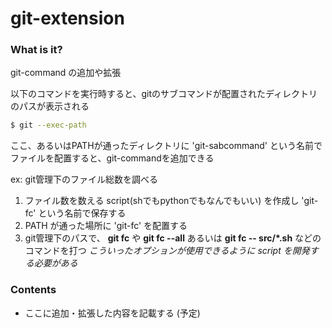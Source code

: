 # git-extension

### What is it?

git-command の追加や拡張

以下のコマンドを実行時すると、gitのサブコマンドが配置されたディレクトリのパスが表示される
```bash
$ git --exec-path
```

ここ、あるいはPATHが通ったディレクトリに 'git-sabcommand' という名前でファイルを配置すると、git-commandを追加できる

ex: git管理下のファイル総数を調べる

1. ファイル数を数える script(shでもpythonでもなんでもいい) を作成し 'git-fc' という名前で保存する
1. PATH が通った場所に 'git-fc' を配置する
1. git管理下のパスで、 **git fc** や **git fc --all** あるいは **git fc -- src/\*.sh** などのコマンドを打つ *こういったオプションが使用できるように script を開発する必要がある*

### Contents

* ここに追加・拡張した内容を記載する (予定)
